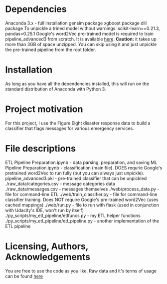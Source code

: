 # Dependencies
Anaconda 3.x - full installation
gensim package
xgboost package
dill package
To unpickle a trined model without warnings: scikit-learn==0.21.3, pandas=0.25.1
Google's word2Vec pre-trained model is required to train pipeline_advanced3 from scratch.
It is available [here](https://drive.google.com/file/d/0B7XkCwpI5KDYNlNUTTlSS21pQmM/edit?usp=sharing).
**Caution:** it takes up more than 3GB of space unzipped. You can skip using it and 
just unpickle the pre-trained pipeline from the root folder.
# Installation
As long as you have all the dependencies installed, this will run on the standard 
distribution of Anaconda with Python 3.
# Project motivation
For this project, I use the Figure Eight disaster response data to build a classifier
that flags messages for various emergency services.
# File descriptions
ETL Pipeline Preparation.ipynb - data parsing, preparation, and saving
ML Pipeline Preparation.ipynb - classification (main file). DOES requrie Google's
                                pretrained word2Vec to run fully (but you can always
                                just unpickle).
pipeline_advanced3.pkl - pre-trained classifier that can be unpickled
./raw_data/categories.csv - message categories data
./raw_data/messages.csv - messages themselves
./web/process_data.py - file for command-line ETL
./web/train_classifier.py - file for command-line classifier training. Does NOT
                            require Google's pre-trained word2Vec (uses cached mappings)
./web/run.py - file to run with flask (used in conjunction with Udacity's IDE,
               won't run by itself)
./py_scripts/my_etl_pipeline/etlfuncs.py - my ETL helper functions
./py_scripts/my_etl_pipeline/etl_pipeline.py - another implementation of the
                                               ETL pipeline

# Licensing, Authors, Acknowledgements
You are free to use the code as you like. 
Raw data and it's terms of usage can be found [here](https://www.figure-eight.com/dataset/combined-disaster-response-data/)
